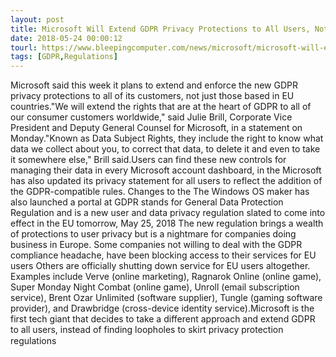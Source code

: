```yaml
---
layout: post
title: Microsoft Will Extend GDPR Privacy Protections to All Users, Not Just Europeans
date: 2018-05-24 00:00:12
tourl: https://www.bleepingcomputer.com/news/microsoft/microsoft-will-extend-gdpr-privacy-protections-to-all-users-not-just-europeans/
tags: [GDPR,Regulations]
---
```

Microsoft said this week it plans to extend and enforce the new GDPR privacy protections to all of its customers, not just those based in EU countries."We will extend the rights that are at the heart of GDPR to all of our consumer customers worldwide," said Julie Brill, Corporate Vice President and Deputy General Counsel for Microsoft, in a statement on Monday."Known as Data Subject Rights, they include the right to know what data we collect about you, to correct that data, to delete it and even to take it somewhere else," Brill said.Users can find these new controls for managing their data in every Microsoft account dashboard, in the Microsoft has also updated its privacy statement for all users to reflect the addition of the GDPR-compatible rules. Changes to the The Windows OS maker has also launched a portal at GDPR stands for General Data Protection Regulation and is a new user and data privacy regulation slated to come into effect in the EU tomorrow, May 25, 2018 The new regulation brings a wealth of protections to user privacy but is a nightmare for companies doing business in Europe. Some companies not willing to deal with the GDPR compliance headache, have been blocking access to their services for EU users Others are officially shutting down service for EU users altogether. Examples include Verve (online marketing), Ragnarok Online (online game), Super Monday Night Combat (online game), Unroll (email subscription service), Brent Ozar Unlimited (software supplier), Tungle (gaming software provider), and Drawbridge (cross-device identity service).Microsoft is the first tech giant that decides to take a different approach and extend GDPR to all users, instead of finding loopholes to skirt privacy protection regulations 